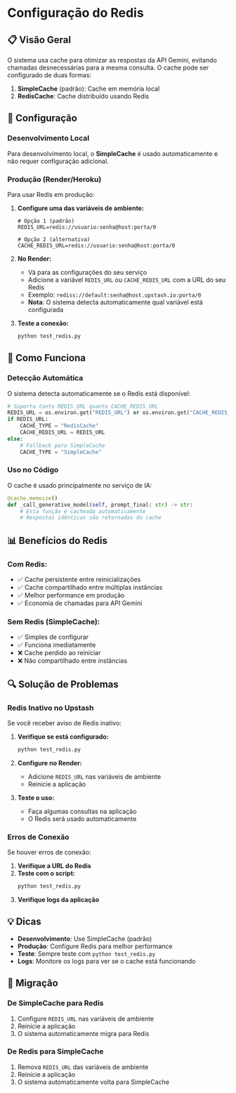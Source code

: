 # Configuração do Redis

## 📋 Visão Geral

O sistema usa cache para otimizar as respostas da API Gemini, evitando chamadas desnecessárias para a mesma consulta. O cache pode ser configurado de duas formas:

1. **SimpleCache** (padrão): Cache em memória local
2. **RedisCache**: Cache distribuído usando Redis

## 🔧 Configuração

### Desenvolvimento Local

Para desenvolvimento local, o **SimpleCache** é usado automaticamente e não requer configuração adicional.

### Produção (Render/Heroku)

Para usar Redis em produção:

1. **Configure uma das variáveis de ambiente:**
   ```env
   # Opção 1 (padrão)
   REDIS_URL=redis://usuario:senha@host:porta/0
   
   # Opção 2 (alternativa)
   CACHE_REDIS_URL=redis://usuario:senha@host:porta/0
   ```

2. **No Render:**
   - Vá para as configurações do seu serviço
   - Adicione a variável `REDIS_URL` ou `CACHE_REDIS_URL` com a URL do seu Redis
   - Exemplo: `rediss://default:senha@host.upstash.io:porta/0`
   - **Nota**: O sistema detecta automaticamente qual variável está configurada

3. **Teste a conexão:**
   ```bash
   python test_redis.py
   ```

## 🚀 Como Funciona

### Detecção Automática

O sistema detecta automaticamente se o Redis está disponível:

```python
# Suporta tanto REDIS_URL quanto CACHE_REDIS_URL
REDIS_URL = os.environ.get("REDIS_URL") or os.environ.get("CACHE_REDIS_URL")
if REDIS_URL:
    CACHE_TYPE = "RedisCache"
    CACHE_REDIS_URL = REDIS_URL
else:
    # Fallback para SimpleCache
    CACHE_TYPE = "SimpleCache"
```

### Uso no Código

O cache é usado principalmente no serviço de IA:

```python
@cache.memoize()
def _call_generative_model(self, prompt_final: str) -> str:
    # Esta função é cacheada automaticamente
    # Respostas idênticas são retornadas do cache
```

## 📊 Benefícios do Redis

### Com Redis:
- ✅ Cache persistente entre reinicializações
- ✅ Cache compartilhado entre múltiplas instâncias
- ✅ Melhor performance em produção
- ✅ Economia de chamadas para API Gemini

### Sem Redis (SimpleCache):
- ✅ Simples de configurar
- ✅ Funciona imediatamente
- ❌ Cache perdido ao reiniciar
- ❌ Não compartilhado entre instâncias

## 🔍 Solução de Problemas

### Redis Inativo no Upstash

Se você receber aviso de Redis inativo:

1. **Verifique se está configurado:**
   ```bash
   python test_redis.py
   ```

2. **Configure no Render:**
   - Adicione `REDIS_URL` nas variáveis de ambiente
   - Reinicie a aplicação

3. **Teste o uso:**
   - Faça algumas consultas na aplicação
   - O Redis será usado automaticamente

### Erros de Conexão

Se houver erros de conexão:

1. **Verifique a URL do Redis**
2. **Teste com o script:**
   ```bash
   python test_redis.py
   ```
3. **Verifique logs da aplicação**

## 💡 Dicas

- **Desenvolvimento**: Use SimpleCache (padrão)
- **Produção**: Configure Redis para melhor performance
- **Teste**: Sempre teste com `python test_redis.py`
- **Logs**: Monitore os logs para ver se o cache está funcionando

## 🔄 Migração

### De SimpleCache para Redis

1. Configure `REDIS_URL` nas variáveis de ambiente
2. Reinicie a aplicação
3. O sistema automaticamente migra para Redis

### De Redis para SimpleCache

1. Remova `REDIS_URL` das variáveis de ambiente
2. Reinicie a aplicação
3. O sistema automaticamente volta para SimpleCache 